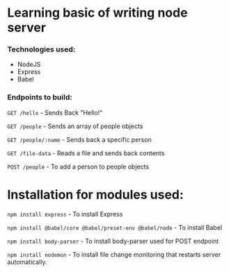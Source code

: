 # Learning basic of writing node server

### Technologies used:
- NodeJS
- Express
- Babel


### Endpoints to build:

`GET /hello` - Sends Back "Hello!"

`GET /people` - Sends an array of people objects

`GET /people/:name` - Sends back a specific person

`GET /file-data` - Reads a file and sends back contents

`POST /people` - To add a person to people objects

# Installation for modules used: 

`npm install express`  - To install Express

`npm install @babel/core @babel/preset-env @babel/node` - To install Babel

`npm install body-parser` - To install body-parser used for POST endpoint

`npm install nodemon` - To install file change monitoring that restarts server automatically. 